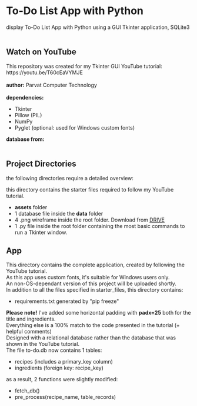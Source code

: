 # To-Do List App with Python
display To-Do List App with Python using a GUI Tkinter application, SQLite3
<br>
<br>
<h2>Watch on YouTube</h2>
This repository was created for my Tkinter GUI YouTube tutorial:
<br>
https://youtu.be/T60cEaVYMJE
<br>
<br>
<b>author:</b> Parvat Computer Technology
<br>
<br>
<b> dependencies: </b>

- Tkinter
- Pillow (PIL)
- NumPy
- Pyglet (optional: used for Windows custom fonts)

<b>database from:</b>
<br>
<br>
<h2>Project Directories</h2>
the following directories require a detailed overview:
<br>

this directory contains the starter files required to follow my YouTube tutorial.

-  <b>assets</b> folder
- 1 database file inside the <b>data</b> folder
- 4 .png wireframe inside the root folder. Download from [DRIVE](https://drive.google.com/drive/folders/1y3SNKxPwQbLMVG84F2o5vglCnFD9y_YU)
- 1 .py file inside the root folder containing the most basic commands to run a Tkinter window.

<h2>App</h2>
This directory contains the complete application, created by following the YouTube tutorial.
<br>
As this app uses custom fonts, it's suitable for Windows users only.
<br>
An non-OS-dependant version of this project will be uploaded shortly.
<br>
In addition to all the files specified in starter_files, this directory contains:

- requirements.txt generated by "pip freeze"
<p>
<b>Please note!</b> I've added some horizontal padding with <b>padx=25</b> both for the title and ingredients.
<br>
Everything else is a 100% match to the code presented in the tutorial (+ helpful comments)
<br>
Designed with a relational database rather than the database that was shown in the YouTube tutorial.
<br>
The file to-do.db now contains 1 tables:

- recipes (includes a primary_key column)
- ingredients (foreign key: recipe_key)

as a result, 2 functions were slightly modified:

- fetch_db()
- pre_process(recipe_name, table_records)

